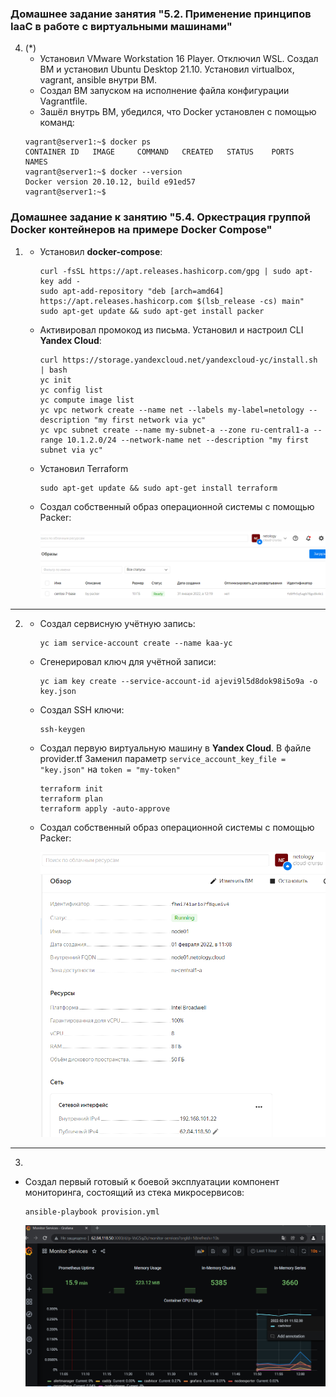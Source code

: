 ### Домашнее задание занятия "5.2. Применение принципов IaaC в работе с виртуальными машинами"
4. (*) 
   * Установил VMware Workstation 16 Player. Отключил WSL. Создал ВМ и установил Ubuntu Desktop 21.10. Установил virtualbox, vagrant, ansible внутри ВМ. 
   * Создал ВМ запуском на исполнение файла конфигурации Vagrantfile.
   * Зашёл внутрь ВМ, убедился, что Docker установлен с помощью команд:
    ```shell
   vagrant@server1:~$ docker ps
   CONTAINER ID   IMAGE     COMMAND   CREATED   STATUS    PORTS     NAMES
   vagrant@server1:~$ docker --version
   Docker version 20.10.12, build e91ed57
   vagrant@server1:~$
    ```
### Домашнее задание к занятию "5.4. Оркестрация группой Docker контейнеров на примере Docker Compose"

1. 
    * Установил **docker-compose**:
      ```shell
      curl -fsSL https://apt.releases.hashicorp.com/gpg | sudo apt-key add -
      sudo apt-add-repository "deb [arch=amd64] https://apt.releases.hashicorp.com $(lsb_release -cs) main"
      sudo apt-get update && sudo apt-get install packer
      ```
    * Активировал промокод из письма. Установил и настроил CLI **Yandex Cloud**:
      ```shell
      curl https://storage.yandexcloud.net/yandexcloud-yc/install.sh | bash
      yc init
      yc config list
      yc compute image list
      yc vpc network create --name net --labels my-label=netology --description "my first network via yc"
      yc vpc subnet create --name my-subnet-a --zone ru-central1-a --range 10.1.2.0/24 --network-name net --description "my first subnet via yc"
      ```
    * Установил Terraform
       ```shell
      sudo apt-get update && sudo apt-get install terraform
       ```
    * Создал собственный образ операционной системы с помощью Packer:
   
       ![proof01](https://github.com/crursus/devops-netology/blob/main/images/proof-05-virt-04-docker-compose-01.png)
    
---
2. 
   * Создал сервисную учётную запись:
      ```shell
      yc iam service-account create --name kaa-yc
      ```   
   * Сгенерировал ключ для учётной записи:
      ```shell
      yc iam key create --service-account-id ajevi9l5d8dok98i5o9a -o key.json
      ```
   * Создал SSH ключи:
      ```shell
      ssh-keygen
      ```
   * Создал первую виртуальную машину в **Yandex Cloud**. В файле provider.tf Заменил параметр `service_account_key_file = "key.json"` на `token = "my-token"` 
      ```shell
      terraform init
      terraform plan
      terraform apply -auto-approve
      ```
    * Создал собственный образ операционной системы с помощью Packer:
   
       ![proof01](https://github.com/crursus/devops-netology/blob/main/images/proof-05-virt-04-docker-compose-02.png)
    
---
3. 

   * Создал первый готовый к боевой эксплуатации компонент мониторинга, состоящий из стека микросервисов:
      ```shell
      ansible-playbook provision.yml
      ```
     ![proof01](https://github.com/crursus/devops-netology/blob/main/images/proof-05-virt-04-docker-compose-03.png)
   